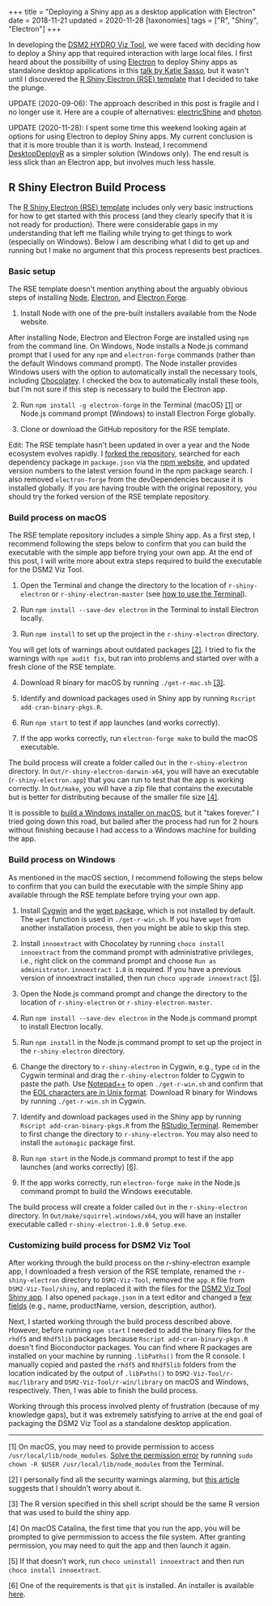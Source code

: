 +++
title = "Deploying a Shiny app as a desktop application with Electron"
date = 2018-11-21
updated = 2020-11-28
[taxonomies]
tags = ["R", "Shiny", "Electron"]
+++

In developing the [DSM2 HYDRO Viz Tool](https://github.com/fishsciences/dsm2-viz-tool), we were faced with deciding how to deploy a Shiny app that required interaction with large local files. I first heard about the possibility of using [Electron](https://electronjs.org/) to deploy Shiny apps as standalone desktop applications in this [talk by Katie Sasso](https://www.youtube.com/watch?v=ARrbbviGvjc), but it wasn't until I discovered the [R Shiny Electron (RSE) template](https://github.com/dirkschumacher/r-shiny-electron) that I decided to take the plunge. 

<!-- more -->

UPDATE (2020-09-06): The approach described in this post is fragile and I no longer use it. Here are a couple of alternatives: [electricShine](https://chasemc.github.io/electricShine/) and [photon](https://github.com/ColumbusCollaboratory/photon).

UPDATE (2020-11-28): I spent some time this weekend looking again at options for using Electron to deploy Shiny apps. My current conclusion is that it is more trouble than it is worth. Instead, I recommend [DesktopDeployR](https://github.com/wleepang/DesktopDeployR) as a simpler solution (Windows only). The end result is less slick than an Electron app, but involves much less hassle.

## R Shiny Electron Build Process

The [R Shiny Electron (RSE) template](https://github.com/dirkschumacher/r-shiny-electron) includes only very basic instructions for how to get started with this process (and they clearly specify that it is not ready for production). There were considerable gaps in my understanding that left me flailing while trying to get things to work (especially on Windows). Below I am describing what I did to get up and running but I make no argument that this process represents best practices.

### Basic setup

The RSE template doesn't mention anything about the arguably obvious steps of installing [Node](https://nodejs.org/), [Electron](https://electronjs.org/), and [Electron Forge](https://electronforge.io/). 

1. Install Node with one of the pre-built installers available from the Node website. 

After installing Node, Electron and Electron Forge are installed using `npm` from the command line. On Windows, Node installs a Node.js command prompt that I used for any `npm` and `electron-forge` commands (rather than the default Windows command prompt). The Node installer provides Windows users with the option to automatically install the necessary tools, including [Chocolatey](https://chocolatey.org/). I checked the box to automatically install these tools, but I'm not sure if this step is necessary to build the Electron app. 

2. Run `npm install -g electron-forge` in the Terminal (macOS) [[1]](#1) or Node.js command prompt (Windows) to install Electron Forge globally. 

3. Clone or download the GitHub repository for the RSE template.

Edit: The RSE template hasn't been updated in over a year and the Node ecosystem evolves rapidly. I [forked the repository](https://github.com/hinkelman/r-shiny-electron), searched for each dependency package in `package.json` via the [npm website](https://www.npmjs.com), and updated version numbers to the latest version found in the npm package search. I also removed `electron-forge` from the devDependencies because it is installed globally. If you are having trouble with the original repository, you should try the forked version of the RSE template repository.

### Build process on macOS

The RSE template repository includes a simple Shiny app. As a first step, I recommend following the steps below to confirm that you can build the executable with the simple app before trying your own app. At the end of this post, I will write more about extra steps required to build the executable for the DSM2 Viz Tool. 

1. Open the Terminal and change the directory to the location of `r-shiny-electron` or `r-shiny-electron-master` (see [how to use the Terminal](https://macpaw.com/how-to/use-terminal-on-mac)).

2. Run `npm install --save-dev electron` in the Terminal to install Electron locally. 

3. Run `npm install` to set up the project in the `r-shiny-electron` directory.

You will get lots of warnings about outdated packages [[2]](#2). I tried to fix the warnings with `npm audit fix`, but ran into problems and started over with a fresh clone of the RSE template.

4. Download R binary for macOS by running `./get-r-mac.sh` [[3]](#3).

5. Identify and download packages used in Shiny app by running `Rscript add-cran-binary-pkgs.R`.

6. Run `npm start` to test if app launches (and works correctly).

6. If the app works correctly, run `electron-forge make` to build the macOS executable.

The build process will create a folder called `Out` in the `r-shiny-electron` directory. In `Out/r-shiny-electron-darwin-x64`, you will have an executable (`r-shiny-electron.app`) that you can run to test that the app is working correctly. In `Out/make`, you will have a zip file that contains the executable but is better for distributing because of the smaller file size [[4]](#4).

It is possible to [build a Windows installer on macOS](https://github.com/dirkschumacher/r-shiny-electron/issues/25), but it "takes forever." I tried going down this road, but bailed after the process had run for 2 hours without finishing because I had access to a Windows machine for building the app.

### Build process on Windows

As mentioned in the macOS section, I recommend following the steps below to confirm that you can build the executable with the simple Shiny app available through the RSE template before trying your own app.

1. Install [Cygwin](https://cygwin.com/) and the [wget package](https://superuser.com/questions/693284/wget-command-not-working-in-cygwin), which is not installed by default. The `wget` function is used in `./get-r-win.sh`. If you have `wget` from another installation process, then you might be able to skip this step. 

2. Install `innoextract` with Chocolatey by running `choco install innoextract` from the command prompt with administrative privileges, i.e., right click on the command prompt and choose `Run as administrator`. `innoextract 1.8` is required. If you have a previous version of innoextract installed, then run `choco upgrade innoextract` [[5]](#5).

3. Open the Node.js command prompt and change the directory to the location of `r-shiny-electron` or `r-shiny-electron-master`.

4. Run `npm install --save-dev electron` in the Node.js command prompt to install Electron locally. 

5. Run `npm install` in the Node.js command prompt to set up the project in the `r-shiny-electron` directory.

6. Change the directory to `r-shiny-electron` in Cygwin, e.g., type `cd` in the Cygwin terminal and drag the `r-shiny-electron` folder to Cygwin to paste the path. Use [Notepad++](https://notepad-plus-plus.org) to open `./get-r-win.sh` and confirm that the [EOL characters are in Unix format](https://learningintheopen.org/2013/03/07/microsoft-windows-cygwin-error-r-command-not-found/). Download R binary for Windows by running `./get-r-win.sh` in Cygwin.

7. Identify and download packages used in the Shiny app by running `Rscript add-cran-binary-pkgs.R` from the [RStudio Terminal](https://support.rstudio.com/hc/en-us/articles/115010737148-Using-the-RStudio-Terminal). Remember to first change the directory to `r-shiny-electron`. You may also need to install the `automagic` package first.

8. Run `npm start` in the Node.js command prompt to test if the app launches (and works correctly) [[6]](#6).

9. If the app works correctly, run `electron-forge make` in the Node.js command prompt to build the Windows executable.

The build process will create a folder called `Out` in the `r-shiny-electron` directory. In `Out/make/squirrel.windows/x64`, you will have an installer executable called `r-shiny-electron-1.0.0 Setup.exe`.

### Customizing build process for DSM2 Viz Tool

After working through the build process on the r-shiny-electron example app, I downloaded a fresh version of the RSE template, renamed the `r-shiny-electron` directory to `DSM2-Viz-Tool`, removed the `app.R` file from `DSM2-Viz-Tool/shiny`, and replaced it with the files for the [DSM2 Viz Tool Shiny app](https://github.com/fishsciences/DSM2-Viz-Tool/tree/master/shiny). I also opened `package.json` in a text editor and changed a [few fields](https://github.com/fishsciences/DSM2-Viz-Tool/blob/master/package.json) (e.g., name, productName, version, description, author). 

Next, I started working through the build process described above. However, before running `npm start` I needed to add the binary files for the `rhdf5` and `Rhdf5lib` packages because `Rscript add-cran-binary-pkgs.R` doesn't find Bioconductor packages. You can find where R packages are installed on your machine by running `.libPaths()` from the R console. I manually copied and pasted the `rhdf5` and `Rhdf5lib` folders from the location indicated by the output of `.libPaths()` to `DSM2-Viz-Tool/r-mac/library` and `DSM2-Viz-Tool/r-win/library` on macOS and Windows, respectively. Then, I was able to finish the build process.

Working through this process involved plenty of frustration (because of my knowledge gaps), but it was extremely satisfying to arrive at the end goal of packaging the DSM2 Viz Tool as a standalone desktop application.

***

<a name="1"></a> [1] On macOS, you may need to provide permission to access `/usr/local/lib/node_modules`. [Solve the permission error](https://flaviocopes.com/npm-fix-missing-write-access-error/) by running `sudo chown -R $USER /usr/local/lib/node_modules` from the Terminal.

<a name="2"></a> [2] I personally find all the security warnings alarming, but [this article](https://www.voitanos.io/blog/don-t-be-alarmed-by-vulnerabilities-after-running-npm-install) suggests that I shouldn't worry about it.

<a name="3"></a> [3] The R version specified in this shell script should be the same R version that was used to build the shiny app.

<a name="4"></a> [4] On macOS Catalina, the first time that you run the app, you will be prompted to give permmission to access the file system. After granting permission, you may need to quit the app and then launch it again.

<a name="5"></a> [5] If that doesn't work, run `choco uninstall innoextract` and then run `choco install innoextract`.

<a name="6"></a> [6] One of the requirements is that `git` is installed. An installer is available [here](https://git-scm.com/download/win).

